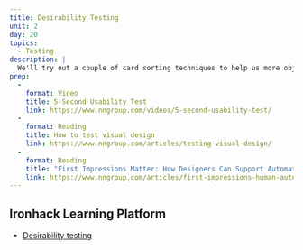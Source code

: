 ```yaml
---
title: Desirability Testing
unit: 2
day: 20
topics:
  - Testing
description: |
  We'll try out a couple of card sorting techniques to help us more objectively gauge the desirability and aesthetic appeal of our designs.
prep:
  -
    format: Video
    title: 5-Second Usability Test
    link: https://www.nngroup.com/videos/5-second-usability-test/
  -
    format: Reading
    title: How to test visual design
    link: https://www.nngroup.com/articles/testing-visual-design/
  -
    format: Reading
    title: "First Impressions Matter: How Designers Can Support Automatic Cognitive Processing"
    link: https://www.nngroup.com/articles/first-impressions-human-automaticity/
---
```


Ironhack Learning Platform
--------------------------

- [Desirability testing](http://learn.ironhack.com/#/learning_unit/7098)
